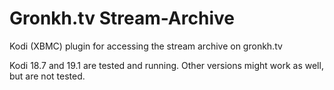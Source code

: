 # Gronkh.tv Stream-Archive

Kodi (XBMC) plugin for accessing the stream archive on gronkh.tv

Kodi 18.7 and 19.1 are tested and running. Other versions might work as well, but are not tested.
